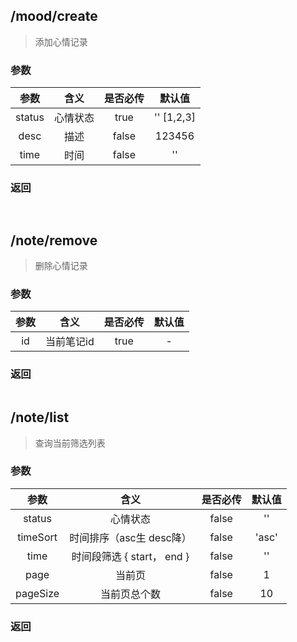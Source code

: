 ## /mood/create
> 添加心情记录
### 参数

| 参数      | 含义  | 是否必传 | 默认值 |
| :---:| :---: | :----: | :---: |
| status | 心情状态 | true    | '' [1,2,3]     |
| desc | 描述   | false   | 123456 |
| time    | 时间   | false   | ''     |

### 返回
``` js
    
```

## /note/remove
> 删除心情记录
### 参数
| 参数 | 含义 | 是否必传 | 默认值 |
| :---:| :---: | :----: | :---: |
| id | 当前笔记id | true | - |
### 返回
``` js
```

## /note/list
> 查询当前筛选列表
### 参数
| 参数 | 含义 | 是否必传 | 默认值 |
| :---:| :---: | :----: | :---: |
| status | 心情状态 | false | '' |
| timeSort | 时间排序（asc生 desc降） | false | 'asc' |
| time | 时间段筛选 { start， end } | false | '' |
| page | 当前页 | false | 1 |
| pageSize | 当前页总个数 | false | 10 |
### 返回
``` js
```